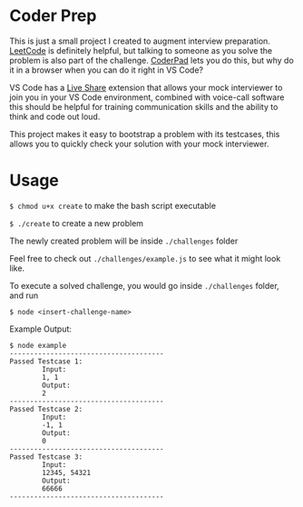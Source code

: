 # Coder Prep

This is just a small project I created to augment interview preparation. [LeetCode](https://leetcode.com/) is definitely helpful, but talking to someone as you solve the problem is also part of the challenge. [CoderPad](https://coderpad.io/) lets you do this, but why do it in a browser when you can do it right in VS Code?

VS Code has a [Live Share](https://code.visualstudio.com/blogs/2017/11/15/live-share) extension that allows your mock interviewer to join you in your VS Code environment, combined with voice-call software this should be helpful for training communication skills and the ability to think and code out loud.

This project makes it easy to bootstrap a problem with its testcases, this allows you to quickly check your solution with your mock interviewer.

# Usage

`$ chmod u+x create` to make the bash script executable

`$ ./create` to create a new problem

The newly created problem will be inside `./challenges` folder

Feel free to check out `./challenges/example.js` to see what it might look like.

To execute a solved challenge, you would go inside `./challenges` folder, and run

```
$ node <insert-challenge-name>
```

Example Output:
```
$ node example
--------------------------------------
Passed Testcase 1:
        Input:
        1, 1
        Output:
        2
--------------------------------------
Passed Testcase 2:
        Input:
        -1, 1
        Output:
        0
--------------------------------------
Passed Testcase 3:
        Input:
        12345, 54321
        Output:
        66666
--------------------------------------
```

